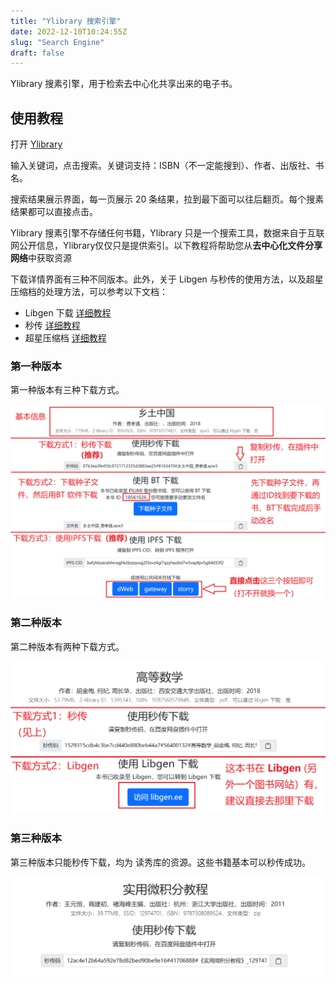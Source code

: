 ```yaml
---
title: "Ylibrary 搜索引擎"
date: 2022-12-10T10:24:55Z
slug: "Search Engine"
draft: false
---
```


Ylibrary 搜素引擎，用于检索去中心化共享出来的电子书。

<!--more-->

## 使用教程

打开 [Ylibrary](https://search.ylibrary.org/)

输入关键词，点击搜索。关键词支持：ISBN（不一定能搜到）、作者、出版社、书名。

搜索结果展示界面，每一页展示 20 条结果，拉到最下面可以往后翻页。每个搜素结果都可以直接点击。


Ylibrary 搜素引擎不存储任何书籍，Ylibrary 只是一个搜索工具，数据来自于互联网公开信息，Ylibrary仅仅只是提供索引。以下教程将帮助您从**去中心化文件分享网络**中获取资源


下载详情界面有三种不同版本。此外，关于 Libgen 与秒传的使用方法，以及超星压缩档的处理方法，可以参考以下文档：

- Libgen 下载 [详细教程](https://bbs.yibook.org/d/391-hui-fu-xia-zai-fang-shi-9-jie-zhu-libgen-ti-dai-xia-zai)
- 秒传 [详细教程](https://ssdown.org/blog/miaochuan/)
- 超星压缩档 [详细教程](https://ssdown.org/blog/miaochuan/)


### 第一种版本

第一种版本有三种下载方式。

![](./uTools_1669603388597.png) 

### 第二种版本

第二种版本有两种下载方式。

![](./uTools_1669603787587.png) 

### 第三种版本

第三种版本只能秒传下载，均为 读秀库的资源。这些书籍基本可以秒传成功。

![](./uTools_1670668618292.png) 